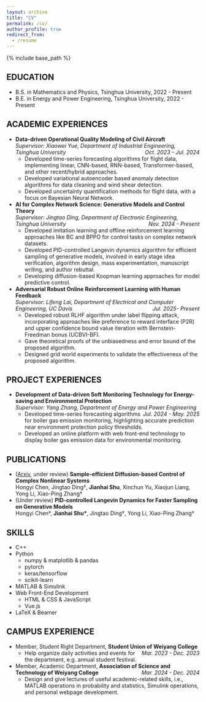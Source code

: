 ```yaml
---
layout: archive
title: "CV"
permalink: /cv/
author_profile: true
redirect_from:
  - /resume
---
```


{% include base_path %}


<style>
.tooltip {
    position: relative;
    cursor: pointer;
}
.tooltip .tooltiptext {
    visibility: hidden;
    width: 20vw;
    background-color: rgba(192,192,192,1);
    color: rgba(255,255,255,1);
    text-align: left;
    border-radius: 10px;
    padding: 10px;
    position: absolute;
    z-index: 1;
    bottom: 125%;
    left: 0%;
    margin-left: 10vw;
    opacity: 0;
}
.tooltip.show .tooltiptext {
    visibility: visible;
    opacity: 1;
}
</style>


<script>
function toggleTooltip(element) {
    element.classList.toggle('show');
}
</script>


<h2>EDUCATION</h2>
<div class="tooltip" onclick="toggleTooltip(this)">
<ul>
<li>B.S. in Mathematics and Physics, Tsinghua University, 2022 - Present</li>
<li>B.E. in Energy and Power Engineering, Tsinghua University, 2022 - Present</li>
</ul>
<span class="tooltiptext">Double major</span>
</div>



<h2>ACADEMIC EXPERIENCES</h2>

<ul>
    <li>
        <strong>Data-driven Operational Quality Modeling of Civil Aircraft</strong>
        <div style="font-style: italic;">Supervisor: Xiaowei Yue, Department of Industrial Engineering, Tsinghua University<span style="float: right;">Oct. 2023 - Jul. 2024</span></div>
        <ul>
            <li>Developed time-series forecasting algorithms for flight data, implementing linear, CNN-based, RNN-based, Transformer-based, and other recent/hybrid approaches.</li>
            <li>Developed variational autoencoder based anomaly detection algorithms for data cleaning and wind shear detection.</li>
            <li>Developed uncertainty quantification methods for flight data, with a focus on Bayesian Neural Network.</li>
        </ul>
    </li>
    <li>
        <strong>AI for Complex Network Science: Generative Models and Control Theory</strong>
        <div style="font-style: italic;">Supervisor: Jingtao Ding, Department of Electronic Engineering, Tsinghua University<span style="float: right;">Nov. 2024 - Present</span></div>
        <ul>
            <li>Developed imitation learning and offline reinforcement learning approaches like BC and BPPO for control tasks on complex network datasets.</li>
            <li>Developed PID-controlled Langevin dynamics algorithm for efficient sampling of generative models, involved in early stage idea verification, algorithm design, mass experimentation, manuscript writing, and author rebuttal.</li>
            <li>Developing diffusion-based Koopman learning approaches for model predictive control.</li>
        </ul>
    </li>
    <li>
        <strong>Adversarial Robust Online Reinforcement Learning with Human Feedback</strong>
        <div style="font-style: italic;">Supervisor: Lifeng Lai, Department of Electrical and Computer Engineering, UC Davis<span style="float: right;">Jul. 2025- Present</span></div>
        <ul>
            <li>Developed robust RLHF algorithm under label flipping attack, incorporating approaches like preference to reward interface (P2R) and upper confidence bound value iteration with Bernstein-Freedman bonus (UCBVI-BF).</li>
            <li>Gave theoretical proofs of the unbiasedness and error bound of the proposed algorithm.</li>
            <li>Designed grid world experiments to validate the effectiveness of the proposed algorithm.</li>
        </ul>
    </li>
</ul>


<h2>PROJECT EXPERIENCES</h2>

<ul>
    <li>
        <strong>Development of Data-driven Soft Monitoring Technology for Energy-saving and Environmental Protection</strong>
        <div style="font-style: italic;">Supervisor: Yang Zhang, Department of Energy and Power Engineering<span style="float: right;">Jul. 2024 - May. 2025</span></div>
        <ul>
            <li>Developed time-series forecasting algorithms for boiler gas emission monitoring, highlighting accurate prediction near environment protection policy thresholds.</li>
            <li>Developed an online platform with web front-end technology to display boiler gas emission data for environmental monitoring.</li>
        </ul>
    </li>
</ul>



<h2>PUBLICATIONS</h2>

<ul>
    <li>(<a href="https://arxiv.org/abs/2502.17893" title="Arxiv preprint">Arxiv</a>, under review) <strong>Sample-efficient Diffusion-based Control of Complex Nonlinear Systems</strong><br/>Hongyi Chen, Jingtao Ding†, <strong>Jianhai Shu</strong>, Xinchun Yu, Xiaojun Liang, Yong Li, Xiao-Ping Zhang†</li>
    <li>(Under review) <strong>PID-controlled Langevin Dynamics for Faster Sampling on Generative Models</strong><br/>Hongyi Chen*, <strong>Jianhai Shu*</strong>, Jingtao Ding†, Yong Li, Xiao-Ping Zhang†</li>
</ul>



<h2>SKILLS</h2>
<ul>
    <li>C++</li>
    <li>Python
        <ul>
            <li>numpy & matplotlib & pandas</li>
            <li>pytorch</li>
            <li>keras/tensorflow</li>
            <li>scikit-learn</li>
        </ul>
    </li>
    <li>MATLAB & Simulink</li>
    <li>Web Front-End Development
        <ul>
            <li>HTML & CSS & JavaScript</li>
            <li>Vue.js</li>
        </ul>
    </li>
    <li>LaTeX & Beamer</li>
</ul>

<h2>CAMPUS EXPERIENCE</h2>
<ul>
    <li>Member, Student Right Department, <strong>Student Union of Weiyang College</strong><span style="float: right; font-style: italic;">Mar. 2023 - Dec. 2023</span>
        <ul>
            <li>Help organize daily activities and events for the department, e.g. annual student festival.</li>
        </ul>
    </li>
    <li>Member, Academic Department, <strong>Association of Science and Technology of Weiyang College</strong><span style="float: right; font-style: italic;">Mar. 2024 - Dec. 2024</span>
        <ul>
            <li>Design and give lectures of useful academic-related skills, i.e., MATLAB operations in probability and statistics, Simulink operations, and personal webpage development.</li>
        </ul>
    </li>
</ul>
